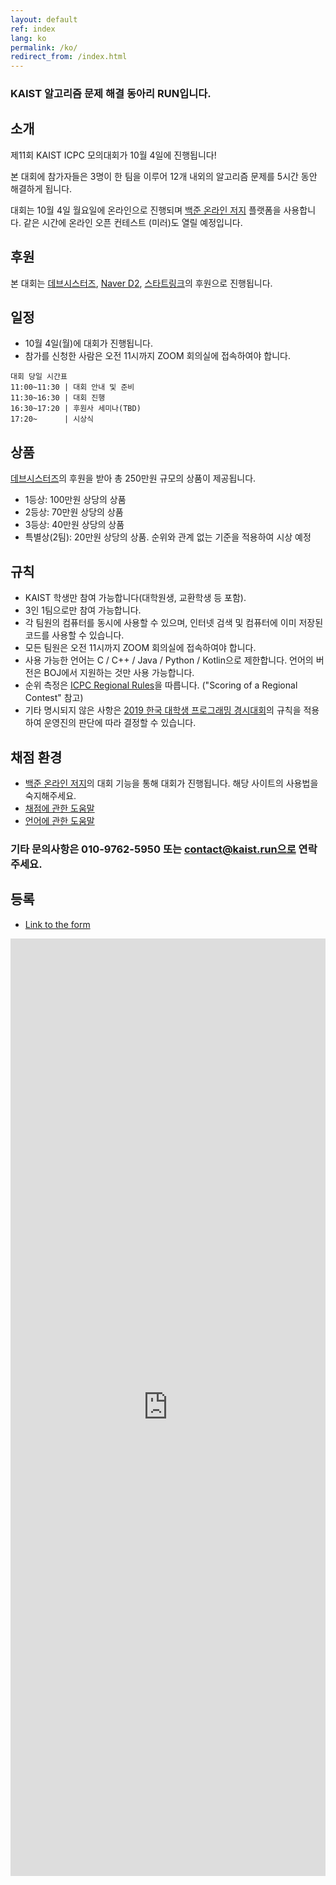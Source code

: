 ```yaml
---
layout: default
ref: index
lang: ko
permalink: /ko/
redirect_from: /index.html
---
```


### KAIST 알고리즘 문제 해결 동아리 RUN입니다.

## 소개

제11회 KAIST ICPC 모의대회가 10월 4일에 진행됩니다!

본 대회에 참가자들은 3명이 한 팀을 이루어 12개 내외의 알고리즘 문제를 5시간 동안 해결하게 됩니다.

대회는 10월 4일 월요일에 온라인으로 진행되며 [백준 온라인 저지](https://acmicpc.net) 플랫폼을 사용합니다. 같은 시간에 온라인 오픈 컨테스트 (미러)도 열릴 예정입니다.

## 후원

본 대회는 [데브시스터즈](https://www.devsisters.com/), [Naver D2](
https://d2.naver.com), [스타트링크](http://startlink.io)의 후원으로 진행됩니다.

## 일정

- 10월 4일(월)에 대회가 진행됩니다.
- 참가를 신청한 사람은 오전 11시까지 ZOOM 회의실에 접속하여야 합니다.

```
대회 당일 시간표
11:00~11:30 | 대회 안내 및 준비
11:30~16:30 | 대회 진행
16:30~17:20 | 후원사 세미나(TBD)
17:20~      | 시상식
```
## 상품

[데브시스터즈](https://www.devsisters.com/)의 후원을 받아 총 250만원 규모의 상품이 제공됩니다.

- 1등상: 100만원 상당의 상품
- 2등상: 70만원 상당의 상품
- 3등상: 40만원 상당의 상품
- 특별상(2팀): 20만원 상당의 상품. 순위와 관계 없는 기준을 적용하여 시상 예정

## 규칙

- KAIST 학생만 참여 가능합니다(대학원생, 교환학생 등 포함).
- 3인 1팀으로만 참여 가능합니다.
- 각 팀원의 컴퓨터를 동시에 사용할 수 있으며, 인터넷 검색 및 컴퓨터에 이미 저장된 코드를 사용할 수 있습니다.
- 모든 팀원은 오전 11시까지 ZOOM 회의실에 접속하여야 합니다.
- 사용 가능한 언어는 C / C++ / Java / Python / Kotlin으로 제한합니다. 언어의 버전은 BOJ에서 지원하는 것만 사용 가능합니다.
- 순위 측정은 [ICPC Regional Rules](https://icpc.baylor.edu/regionals/rules)을 따릅니다. ("Scoring of a Regional Contest" 참고)
- 기타 명시되지 않은 사항은 [2019 한국 대학생 프로그래밍 경시대회](http://icpckorea.org/)의 규칙을 적용하여 운영진의 판단에 따라 결정할 수 있습니다.

## 채점 환경

- [백준 온라인 저지](https://www.acmicpc.net/)의 대회 기능을 통해 대회가 진행됩니다. 해당 사이트의 사용법을 숙지해주세요.
- [채점에 관한 도움말](https://www.acmicpc.net/help/judge)
- [언어에 관한 도움말](https://www.acmicpc.net/help/language)

### 기타 문의사항은 010-9762-5950 또는 contact@kaist.run으로 연락주세요.

## 등록

- [Link to the form](https://docs.google.com/forms/d/e/1FAIpQLSc8jjCn1ynTSMIuJrwZtohBU9kQJMGn44aTUp5_9W9geZew2g/viewform?usp=sf_link)
<iframe src="https://docs.google.com/forms/d/e/1FAIpQLSc8jjCn1ynTSMIuJrwZtohBU9kQJMGn44aTUp5_9W9geZew2g/viewform" frameborder="0" width="100%" height="1500px"></iframe>

